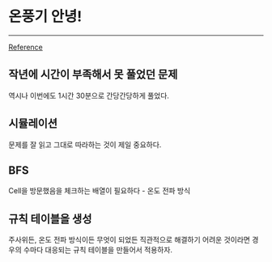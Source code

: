 # 온풍기 안녕!
---

[Reference](https://www.acmicpc.net/problem/23289)

## 작년에 시간이 부족해서 못 풀었던 문제
역시나 이번에도 1시간 30분으로 간당간당하게 풀었다.

## 시뮬레이션
문제를 잘 읽고 그대로 따라하는 것이 제일 중요하다.

## BFS
Cell을 방문했음을 체크하는 배열이 필요하다 - 온도 전파 방식

## 규칙 테이블을 생성
주사위든, 온도 전파 방식이든 무엇이 되었든 직관적으로 해결하기 어려운 것이라면 경우의 수마다 대응되는 규칙 테이블을 만들어서 적용하자.